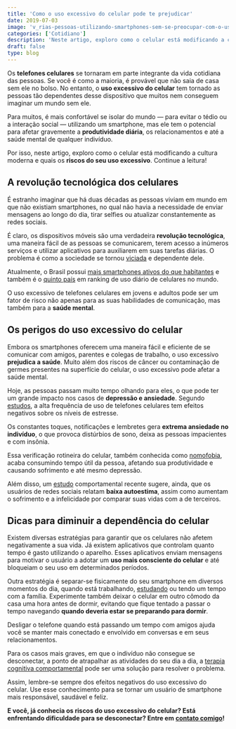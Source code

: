 ```yaml
---
title: 'Como o uso excessivo do celular pode te prejudicar'
date: 2019-07-03
image: 'v_rias-pessoas-utilizando-smartphones-sem-se-preocupar-com-o-uso-excessivo-do-celular.jpg'
categories: ['Cotidiano']
description: 'Neste artigo, exploro como o celular está modificando a cultura moderna e quais os riscos do seu uso excessivo. Clique e leia!'
draft: false
type: blog
---
```


Os **telefones celulares** se tornaram em parte integrante da vida cotidiana das pessoas. Se você é como a maioria, é provável que não saia de casa sem ele no bolso. No entanto, o **uso excessivo do celular** tem tornado as pessoas tão dependentes desse dispositivo que muitos nem conseguem imaginar um mundo sem ele.

Para muitos, é mais confortável se isolar do mundo — para evitar o tédio ou a interação social — utilizando um smartphone, mas ele tem o potencial para afetar gravemente a **produtividade diária**, os relacionamentos e até a saúde mental de qualquer indivíduo.

Por isso, neste artigo, exploro como o celular está modificando a cultura moderna e quais os **riscos do seu uso excessivo**. Continue a leitura!

## **A revolução tecnológica dos celulares**

É estranho imaginar que há duas décadas as pessoas viviam em mundo em que não existiam smartphones, no qual não havia a necessidade de enviar mensagens ao longo do dia, tirar selfies ou atualizar constantemente as redes sociais.

É claro, os dispositivos móveis são uma verdadeira **revolução tecnológica**, uma maneira fácil de as pessoas se comunicarem, terem acesso a inúmeros serviços e utilizar aplicativos para auxiliarem em suas tarefas diárias. O problema é como a sociedade se tornou [viciada](/5-graves-disturbios-disfarcados-de-vicio-no-celular/) e dependente dele.

Atualmente, o Brasil possui [mais smartphones ativos do que habitantes](https://epocanegocios.globo.com/Tecnologia/noticia/2019/04/brasil-tem-230-milhoes-de-smartphones-em-uso.html) e também é o [quinto país](http://agenciabrasil.ebc.com.br/geral/noticia/2019-01/brasil-foi-5o-pais-em-ranking-de-uso-diario-de-celulares-no-mundo) em ranking de uso diário de celulares no mundo.

O uso excessivo de telefones celulares em jovens e adultos pode ser um fator de risco não apenas para as suas habilidades de comunicação, mas também para a **saúde mental**.

## **Os perigos do uso excessivo do celular**

Embora os smartphones oferecem uma maneira fácil e eficiente de se comunicar com amigos, parentes e colegas de trabalho, o uso excessivo **prejudica a saúde**. Muito além dos riscos de câncer ou contaminação de germes presentes na superfície do celular, o uso excessivo pode afetar a saúde mental.

Hoje, as pessoas passam muito tempo olhando para eles, o que pode ter um grande impacto nos casos de **depressão e ansiedade**. Segundo [estudos](https://www.ncbi.nlm.nih.gov/pubmed/21281471), a alta frequência de uso de telefones celulares tem efeitos negativos sobre os níveis de estresse.

Os constantes toques, notificações e lembretes gera **extrema ansiedade no indivíduo**, o que provoca distúrbios de sono, deixa as pessoas impacientes e com insônia.

Essa verificação rotineira do celular, também conhecida como [nomofobia](/nomofobia-medo-de-ficar-sem-o-celular/), acaba consumindo tempo útil da pessoa, afetando sua produtividade e causando sofrimento e até mesmo depressão.

Além disso, um [estudo](https://www.liebertpub.com/doi/abs/10.1089/cyber.2015.0055?casa_token=ZFclncDW088AAAAA%3AiqdqGMxT-qS38bKNX6o1ujN1fWl5qLzJdYNeiZFEh5n4fuIoKgJh-xJie3ndcEbNk1p0Tw_QK_g&) comportamental recente sugere, ainda, que os usuários de redes sociais relatam **baixa autoestima**, assim como aumentam o sofrimento e a infelicidade por comparar suas vidas com a de terceiros.

## **Dicas para diminuir a dependência do celular**

Existem diversas estratégias para garantir que os celulares não afetem negativamente a sua vida. Já existem aplicativos que controlam quanto tempo é gasto utilizando o aparelho. Esses aplicativos enviam mensagens para motivar o usuário a adotar um **uso mais consciente do celular** e até bloqueiam o seu uso em determinados períodos.

Outra estratégia é separar-se fisicamente do seu smartphone em diversos momentos do dia, quando está trabalhando, [estudando](/sera-smartphone-atrapalha-durante-estudo/) ou tendo um tempo com a família. Experimente também deixar o celular em outro cômodo da casa uma hora antes de dormir, evitando que fique tentado a passar o tempo navegando **quando deveria estar se preparando para dormir**.

Desligar o telefone quando está passando um tempo com amigos ajuda você se manter mais conectado e envolvido em conversas e em seus relacionamentos.

Para os casos mais graves, em que o indivíduo não consegue se desconectar, a ponto de atrapalhar as atividades do seu dia a dia, a [terapia cognitiva comportamental](/como-funciona-a-terapia-cognitiva-comportamental/) pode ser uma solução para resolver o problema.

Assim, lembre-se sempre dos efeitos negativos do uso excessivo do celular. Use esse conhecimento para se tornar um usuário de smartphone mais responsável, saudável e feliz.

**E você, já conhecia os riscos do uso excessivo do celular? Está enfrentando dificuldade para se desconectar? Entre em** [**contato comigo**](/contato/)**!**

